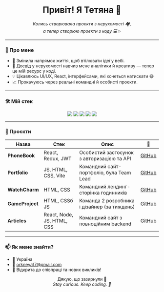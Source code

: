 <h1 align="center">Привіт! Я Тетяна 👋</h1>

<p align="center">
  <i>Колись створювала проєкти з нерухомості 🏘️,<br/>
  а тепер створюю проєкти з коду 💻✨</i>
</p>

---

### 🌸 Про мене

- 🔄 Змінила напрямок життя, щоб втілювати ідеї у вебі.
- 🧠 Досвід у нерухомості навчив мене аналітики й креативу — тепер це мій ресурс у коді.
- 💡 Цікавлюсь UI/UX, React, інтерфейсами, які хочеться натискати 😄
- 📈 Прокачуюсь через реальні командні й особисті проєкти.

---

### 🛠️ Мій стек

<p align="center">
  <img src="https://img.shields.io/badge/HTML5-E34F26?style=for-the-badge&logo=html5&logoColor=white" />
  <img src="https://img.shields.io/badge/CSS3-1572B6?style=for-the-badge&logo=css3&logoColor=white" />
  <img src="https://img.shields.io/badge/JavaScript-F7DF1E?style=for-the-badge&logo=javascript&logoColor=black" />
  <img src="https://img.shields.io/badge/React-20232A?style=for-the-badge&logo=react&logoColor=61DAFB" />
  <img src="https://img.shields.io/badge/Git-F05032?style=for-the-badge&logo=git&logoColor=white" />
</p>

---

### 🚀 Проєкти

| Назва          | Стек                            | Опис                                                | 🔗 |
|----------------|---------------------------------|-----------------------------------------------------|-----|
| **PhoneBook**  | React, Redux, JWT               | Особистий застосунок з авторизацією та API          | [GitHub](https://github.com/Orkneya/goit-react-hw-08) |
| **Portfolio**  | JS, HTML, CSS, Vite             | Командний сайт-портфоліо, була Team Lead            | [GitHub](https://github.com/Orkneya/goit-team07-project-02) |
| **WatchCharm** | HTML, CSS                       | Командний лендинг-сторінка годинників               | [GitHub](https://github.com/Orkneya/WatchCharm09) |
| **GameProject**| HTML, CSSб JS                   | Команда 2 розробника і дізайнер (за тиждень)        | [GitHub](https://github.com/Orkneya/GameProject)|
| **Articles**   | React, Node, JS, HTML, CSS      | Командний сайт з повноційним backend                |[GitHub](https://github.com/Orkneya/Project-React-Node-big-team) |

---

### 📫 Як мене знайти?

- 📍 Україна  
- 📧 [orkneya17@gmail.com](mailto:orkneya17@gmail.com)  
- 💬 Відкрита до співпраці та нових викликів!

<p align="center">
  Дякую, що зазирнули 🙏<br/>
  <i>Stay curious. Keep coding. 💛</i>
</p>

